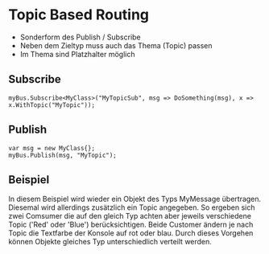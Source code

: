 # Topic Based Routing

- Sonderform des Publish / Subscribe
- Neben dem Zieltyp muss auch das Thema (Topic) passen
- Im Thema sind Platzhalter möglich

## Subscribe

    myBus.Subscribe<MyClass>("MyTopicSub", msg => DoSomething(msg), x => x.WithTopic("MyTopic"));

## Publish

    var msg = new MyClass{};                            
    myBus.Publish(msg, "MyTopic");

## Beispiel
In diesem Beispiel wird wieder ein Objekt des Typs MyMessage übertragen. Diesemal wird allerdings zusätzlich ein Topic angegeben. So ergeben sich zwei Comsumer die auf den gleich Typ achten aber jeweils verschiedene Topic ('Red' oder 'Blue') berücksichtigen. Beide Customer ändern je nach Topic die Textfarbe der Konsole auf rot oder blau. Durch dieses Vorgehen können Objekte gleiches Typ unterschiedlich verteilt werden.